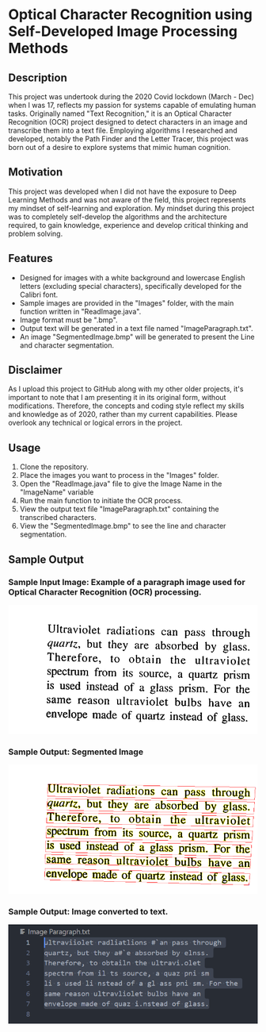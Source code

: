 # Optical Character Recognition using Self-Developed Image Processing Methods

## Description
This project was undertook during the 2020 Covid lockdown (March - Dec) when I was 17, reflects my passion for systems capable of emulating human tasks. Originally named "Text Recognition," it is an Optical Character Recognition (OCR) project designed to detect characters in an image and transcribe them into a text file. Employing algorithms I researched and developed, notably the Path Finder and the Letter Tracer, this project was born out of a desire to explore systems that mimic human cognition.

## Motivation
This project was developed when I did not have the exposure to Deep Learning Methods and was not aware of the field, this project represents my mindset of self-learning and exploration. My mindset during this project was to completely self-develop the algorithms and the architecture required, to gain knowledge, experience and develop critical thinking and problem solving. 

## Features
- Designed for images with a white background and lowercase English letters (excluding special characters), specifically developed for the Calibri font.
- Sample images are provided in the "Images" folder, with the main function written in "ReadImage.java".
- Image format must be ".bmp".
- Output text will be generated in a text file named "ImageParagraph.txt".
- An image "SegmentedImage.bmp" will be generated to present the Line and character segmentation.

## Disclaimer
As I upload this project to GitHub along with my other older projects, it's important to note that I am presenting it in its original form, without modifications. Therefore, the concepts and coding style reflect my skills and knowledge as of 2020, rather than my current capabilities. Please overlook any technical or logical errors in the project.

## Usage
1. Clone the repository.
2. Place the images you want to process in the "Images" folder.
3. Open the "ReadImage.java" file to give the Image Name in the "ImageName" variable 
4. Run the main function to initiate the OCR process.
4. View the output text file "ImageParagraph.txt" containing the transcribed characters.
5. View the "SegmentedImage.bmp" to see the line and character segmentation.

## Sample Output

### Sample Input Image: Example of a paragraph image used for Optical Character Recognition (OCR) processing.
![Sample Image](./Images/RealParagraph.bmp)

### Sample Output: Segmented Image
![Segmented Output](./Images/SampleSegmentedImage.bmp)

### Sample Output: Image converted to text.
![Sample Text Output](./Images/SampleOutput.bmp)
